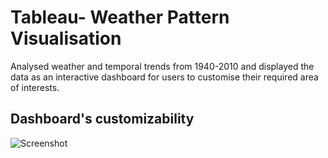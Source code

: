 # Tableau- Weather Pattern Visualisation

Analysed weather and temporal trends from 1940-2010 and displayed the data as an interactive dashboard for users to customise their required area of interests. 

## Dashboard's customizability

![Screenshot](https://imgur.com/LVvTqGg)
